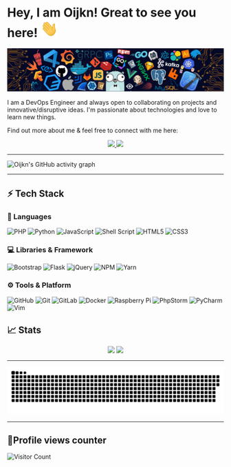 # Hey, I am Oijkn! Great to see you here! <img src="https://raw.githubusercontent.com/oijkn/oijkn/master/src/wave.gif" width="40" height="40">

<img src="https://raw.githubusercontent.com/oijkn/oijkn/master/src/header_.png">

I am a DevOps Engineer and always open to collaborating on projects and innovative/disruptive ideas. I'm passionate about technologies and love to learn new things.

Find out more about me & feel free to connect with me here:

<p align="center">
  <a href="https://www.linkedin.com/in/andrepompas">
		<img src="https://img.shields.io/badge/LinkedIn-0077B5?style=for-the-badge&logo=linkedin&logoColor=white" />
	</a>
	<a href="https://hub.docker.com/u/oijkn">
		<img src="https://img.shields.io/badge/Docker-0db7ed?style=for-the-badge&logo=docker&logoColor=white" />
	</a>
</p>

---

![Oijkn's GitHub activity graph](https://activity-graph.herokuapp.com/graph?username=oijkn&hide_border=true&theme=redical)

---

## ⚡ Tech Stack

### 🚀 Languages
<!--  More example : https://github.com/Ileriayo/markdown-badges -->

![PHP](https://img.shields.io/badge/php-%23777BB4.svg?style=for-the-badge&logo=php&logoColor=white)
![Python](https://img.shields.io/badge/python-3670A0?style=for-the-badge&logo=python&logoColor=ffdd54)
![JavaScript](https://img.shields.io/badge/javascript-%23323330.svg?style=for-the-badge&logo=javascript&logoColor=%23F7DF1E)
![Shell Script](https://img.shields.io/badge/shell_script-%23121011.svg?style=for-the-badge&logo=gnu-bash&logoColor=white)
![HTML5](https://img.shields.io/badge/html5-%23E34F26.svg?style=for-the-badge&logo=html5&logoColor=white)
![CSS3](https://img.shields.io/badge/css3-%231572B6.svg?style=for-the-badge&logo=css3&logoColor=white)

### 💻 Libraries & Framework

![Bootstrap](https://img.shields.io/badge/bootstrap-%23563D7C.svg?style=for-the-badge&logo=bootstrap&logoColor=white)
![Flask](https://img.shields.io/badge/flask-%23000.svg?style=for-the-badge&logo=flask&logoColor=white)
![jQuery](https://img.shields.io/badge/jquery-%230769AD.svg?style=for-the-badge&logo=jquery&logoColor=white)
![NPM](https://img.shields.io/badge/NPM-%23000000.svg?style=for-the-badge&logo=npm&logoColor=white)
![Yarn](https://img.shields.io/badge/yarn-%232C8EBB.svg?style=for-the-badge&logo=yarn&logoColor=white)

### ⚙️ Tools & Platform

![GitHub](https://img.shields.io/badge/github-%23121011.svg?style=for-the-badge&logo=github&logoColor=white)
![Git](https://img.shields.io/badge/git-%23F05033.svg?style=for-the-badge&logo=git&logoColor=white)
![GitLab](https://img.shields.io/badge/gitlab-%23181717.svg?style=for-the-badge&logo=gitlab&logoColor=white)
![Docker](https://img.shields.io/badge/docker-%230db7ed.svg?style=for-the-badge&logo=docker&logoColor=white)
![Raspberry Pi](https://img.shields.io/badge/-RaspberryPi-C51A4A?style=for-the-badge&logo=Raspberry-Pi)
![PhpStorm](https://img.shields.io/badge/phpstorm-143?style=for-the-badge&logo=phpstorm&logoColor=black&color=black&labelColor=darkorchid)
![PyCharm](https://img.shields.io/badge/pycharm-143?style=for-the-badge&logo=pycharm&logoColor=black&color=black&labelColor=green)
![Vim](https://img.shields.io/badge/VIM-%2311AB00.svg?style=for-the-badge&logo=vim&logoColor=white)

## 📈 Stats

<p align="center">
  <img width="48%" src="https://github-readme-stats.vercel.app/api?username=oijkn&show_icons=true&hide_border=true&theme=radical" />
  <img width="40%" src="https://github-readme-stats.vercel.app/api/top-langs/?username=oijkn&hide_border=true&theme=radical&layout=compact" />
  <!-- <img width="48%" src="https://github-readme-streak-stats.herokuapp.com/?user=oijkn&hide_border=true&theme=radical" /> -->
</p>

---

<p align="center">
   <img src="https://github.com/oijkn/oijkn/blob/output/github-contribution-grid-snake.svg" alt="snake">
</p>

---

## 🔢Profile views counter

![Visitor Count](https://profile-counter.glitch.me/{oijkn}/count.svg)

<!--
**oijkn/oijkn** is a ✨ _special_ ✨ repository because its `README.md` (this file) appears on your GitHub profile.

Here are some ideas to get you started:

- 🔭 I’m currently working on ...
- 🌱 I’m currently learning ...
- 👯 I’m looking to collaborate on ...
- 🤔 I’m looking for help with ...
- 💬 Ask me about ...
- 📫 How to reach me: ...
- 😄 Pronouns: ...
- ⚡ Fun fact: ...
-->
